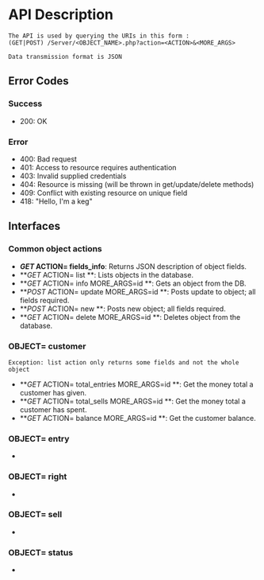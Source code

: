 # API Description

	The API is used by querying the URIs in this form : 
	(GET|POST) /Server/<OBJECT_NAME>.php?action=<ACTION>&<MORE_ARGS>

	Data transmission format is JSON

## Error Codes

### Success
- 200: OK

### Error
- 400: Bad request
- 401: Access to resource requires authentication
- 403: Invalid supplied credentials
- 404: Resource is missing (will be thrown in get/update/delete methods)
- 409: Conflict with existing resource on unique field
- 418: "Hello, I'm a keg"

## Interfaces

### Common object actions

- **_GET_	ACTION= fields_info**: Returns JSON description of object fields.
- **_GET_	ACTION= list					**: Lists objects in the database.
- **_GET_	ACTION= info 	MORE_ARGS=id	**: Gets an object from the DB.
- **_POST_	ACTION= update 	MORE_ARGS=id	**: Posts update to object; all fields required.
- **_POST_	ACTION= new						**: Posts new object; all fields required.
- **_GET_	ACTION= delete	MORE_ARGS=id	**: Deletes object from the database.

### OBJECT=	customer

	Exception: list action only returns some fields and not the whole object

- **_GET_	ACTION=	total_entries	MORE_ARGS=id	**: Get the money total a customer has given.
- **_GET_	ACTION= total_sells		MORE_ARGS=id	**: Get the money total a customer has spent.
- **_GET_	ACTION= balance			MORE_ARGS=id	**: Get the customer balance.

### OBJECT=	entry

-

### OBJECT=	right

-

### OBJECT=	sell

-

### OBJECT=	status

-

